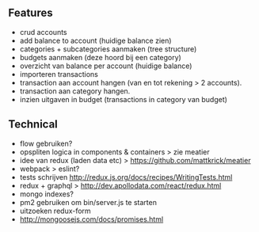 ## Features
 - crud accounts
 - add balance to account (huidige balance zien)
 - categories + subcategories aanmaken (tree structure)
 - budgets aanmaken (deze hoord bij een category)
 - overzicht van balance per account (huidige balance)
 - importeren transactions
 - transaction aan account hangen (van en tot rekening > 2 accounts).
 - transaction aan category hangen.
 - inzien uitgaven in budget (transactions in category van budget)
 
 
## Technical  
 - flow gebruiken?
 - opspliten logica in components & containers > zie meatier
 - idee van redux (laden data etc) > https://github.com/mattkrick/meatier
 - webpack > eslint?
 - tests schrijven http://redux.js.org/docs/recipes/WritingTests.html
 - redux + graphql > http://dev.apollodata.com/react/redux.html
 - mongo indexes?
 - pm2 gebruiken om bin/server.js te starten
 - uitzoeken redux-form
 - http://mongoosejs.com/docs/promises.html
 